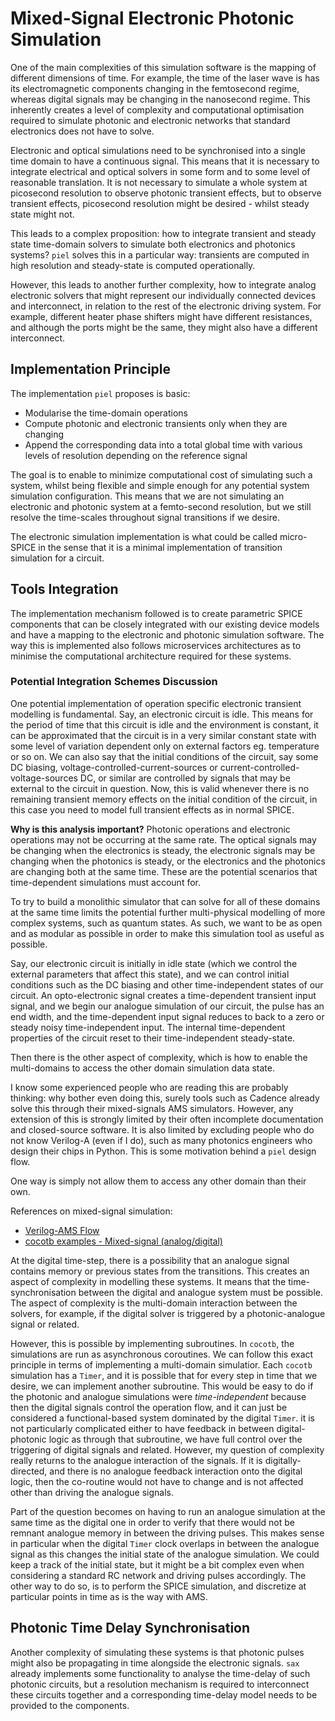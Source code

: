 # Mixed-Signal Electronic Photonic Simulation

One of the main complexities of this simulation software is the mapping of different dimensions of time. For example, the time of the laser wave is has its electromagnetic components changing in the femtosecond regime, whereas digital signals may be changing in the nanosecond regime. This inherently creates a level of complexity and computational optimisation required to simulate photonic and electronic networks that standard electronics does not have to solve.

Electronic and optical simulations need to be synchronised into a single time domain to have a continuous signal. This means that it is necessary to integrate electrical and optical solvers in some form and to some level of reasonable translation. It is not necessary to simulate a whole system at picosecond resolution to observe photonic transient effects, but to observe transient effects, picosecond resolution might be desired - whilst steady state might not.

This leads to a complex proposition: how to integrate transient and steady state time-domain solvers to simulate both electronics and photonics systems? `piel` solves this in a particular way: transients are computed in high resolution and steady-state is computed operationally.

However, this leads to another further complexity, how to integrate analog electronic solvers that might represent our individually connected devices and interconnect, in relation to the rest of the electronic driving system. For example, different heater phase shifters might have different resistances, and although the ports might be the same, they might also have a different interconnect.

## Implementation Principle

The implementation `piel` proposes is basic:

* Modularise the time-domain operations
* Compute photonic and electronic transients only when they are changing
* Append the corresponding data into a total global time with various levels of resolution depending on the reference signal

The goal is to enable to minimize computational cost of simulating such a system, whilst being flexible and simple enough for any potential system simulation configuration. This means that we are not simulating an electronic and photonic system at a femto-second resolution, but we still resolve the time-scales throughout signal transitions if we desire.

The electronic simulation implementation is what could be called micro-SPICE in the sense that it is a minimal implementation of transition simulation for a circuit.

## Tools Integration

The implementation mechanism followed is to create parametric SPICE components that can be closely integrated with our existing device models and have a mapping to the electronic and photonic simulation software. The way this is implemented also follows microservices architectures as to minimise the computational architecture required for these systems.

### Potential Integration Schemes Discussion

One potential implementation of operation specific electronic transient modelling is fundamental. Say, an electronic circuit is idle. This means for the period of time that this circuit is idle and the environment is constant, it can be approximated that the circuit is in a very similar constant state with some level of variation dependent only on external factors eg. temperature or so on. We can also say that the initial conditions of the circuit, say some DC biasing, voltage-controlled-current-sources or current-controlled-voltage-sources DC, or similar are controlled by signals that may be external to the circuit in question. Now, this is valid whenever there is no remaining transient memory effects on the initial condition of the circuit, in this case you need to model full transient effects as in normal SPICE.

**Why is this analysis important?** Photonic operations and electronic operations may not be occurring at the same rate. The optical signals may be changing when the electronics is steady, the electronic signals may be changing when the photonics is steady, or the electronics and the photonics are changing both at the same time. These are the potential scenarios that time-dependent simulations must account for.

To try to build a monolithic simulator that can solve for all of these domains at the same time limits the potential further multi-physical modelling of more complex systems, such as quantum states. As such, we want to be as open and as modular as possible in order to make this simulation tool as useful as possible.

Say, our electronic circuit is initially in idle state (which we control the external parameters that affect this state), and we can control initial conditions such as the DC biasing and other time-independent states of our circuit. An opto-electronic signal creates a time-dependent transient input signal, and we begin our analogue simulation of our circuit, the pulse has an end width, and the time-dependent input signal reduces to back to a zero or steady noisy time-independent input. The internal time-dependent properties of the circuit reset to their time-independent steady-state.

Then there is the other aspect of complexity, which is how to enable the multi-domains to access the other domain simulation data state.

I know some experienced people who are reading this are probably thinking: why bother even doing this, surely tools such as Cadence already solve this through their mixed-signals AMS simulators. However, any extension of this is strongly limited by their often incomplete documentation and closed-source software. It is also limited by excluding people who do not know Verilog-A (even if I do), such as many photonics engineers who design their chips in Python. This is some motivation behind a `piel` design flow.

One way is simply not allow them to access any other domain than their own.

References on mixed-signal simulation:
* [Verilog-AMS Flow](https://www.cadence.com/content/dam/cadence-www/global/en_US/documents/services/ams-methodology-ov.pdf)
* [cocotb examples - Mixed-signal (analog/digital)](https://docs.cocotb.org/en/stable/examples.html#mixed-signal-analog-digital)

At the digital time-step, there is a possibility that an analogue signal contains memory or previous states from the transitions. This creates an aspect of complexity in modelling these systems. It means that the time-synchronisation between the digital and analogue system must be possible. The aspect of complexity is the multi-domain interaction between the solvers, for example, if the digital solver is triggered by a photonic-analogue signal or related.

However, this is possible by implementing subroutines. In `cocotb`, the simulations are run as asynchronous coroutines. We can follow this exact principle in terms of implementing a multi-domain simulatior. Each `cocotb` simulation has a `Timer`, and it is possible that for every step in time that we desire, we can implement another subroutine. This would be easy to do if the photonic and analogue simulations were *time-independent* because then the digital signals control the operation flow, and it can just be considered a functional-based system dominated by the digital `Timer`. it is not particularly complicated either to have feedback in between digital-photonic logic as through that subroutine, we have full control over the triggering of digital signals and related. However, my question of complexity really returns to the analogue interaction of the signals. If it is digitally-directed, and there is no analogue feedback interaction onto the digital logic, then the co-routine would not have to change and is not affected other than driving the analogue signals.

Part of the question becomes on having to run an analogue simulation at the same time as the digital one in order to verify that there would not be remnant analogue memory in between the driving pulses. This makes sense in particular when the digital `Timer` clock overlaps in between the analogue signal as this changes the initial state of the analogue simulation. We could keep a track of the initial state, but it might be a bit complex even when considering a standard RC network and driving pulses accordingly. The other way to do so, is to perform the SPICE simulation, and discretize at particular points in time as is the way with AMS.

## Photonic Time Delay Synchronisation

Another complexity of simulating these systems is that photonic pulses might also be propagating in time alongside the electronic signals. `sax` already implements some functionality to analyse the time-delay of such photonic circuits, but a resolution mechanism is required to interconnect these circuits together and a corresponding time-delay model needs to be provided to the components.
